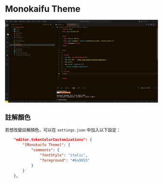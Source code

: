 # Monokaifu Theme

![Monokaifu Theme](https://github.com/powerkaifu/monokaifu_theme/raw/master/theme_screenshot.jpg)

## 註解顏色

若想改變註解顏色，可以在 `settings.json` 中加入以下設定：

```json
	"editor.tokenColorCustomizations": {
		"[Monokaifu Theme]": {
			"comments": {
				"fontStyle": "italic",
				"foreground": "#6a9955"
			}
		}
	},
```
